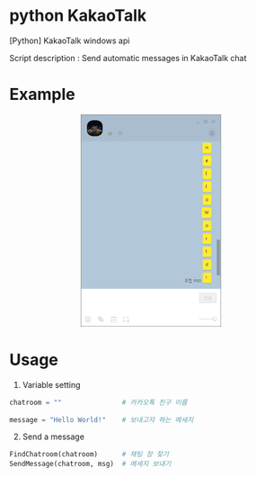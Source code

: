 # python KakaoTalk

[Python] KakaoTalk windows api 

Script description : Send automatic messages in KakaoTalk chat

# Example

<p align=center>
  <img width="250" src="https://github.com/Xenia101/KakaoTalk-python/blob/master/descriptionImg.PNG?raw=true">
</p>

# Usage

1. Variable setting
  ```python
  chatroom = ""               # 카카오톡 친구 이름
  ```

  ```python
  message = "Hello World!"    # 보내고자 하는 메세지
  ```
2. Send a message
```python
FindChatroom(chatroom)      # 채팅 창 찾기
SendMessage(chatroom, msg)  # 메세지 보내기
```
